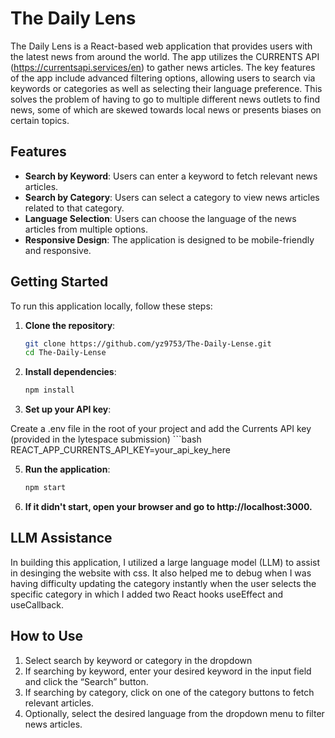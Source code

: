 # The Daily Lens

The Daily Lens is a React-based web application that provides users with the latest news from around the world. The app utilizes the CURRENTS API (https://currentsapi.services/en) to gather news articles. The key features of the app include advanced filtering options, allowing users to search via keywords or categories as well as selecting their language preference. This solves the problem of having to go to multiple different news outlets to find news, some of which are skewed towards local news or presents biases on certain topics. 

## Features

- **Search by Keyword**: Users can enter a keyword to fetch relevant news articles.
- **Search by Category**: Users can select a category to view news articles related to that category.
- **Language Selection**: Users can choose the language of the news articles from multiple options.
- **Responsive Design**: The application is designed to be mobile-friendly and responsive.

## Getting Started

To run this application locally, follow these steps:

1. **Clone the repository**:
   ```bash
   git clone https://github.com/yz9753/The-Daily-Lense.git
   cd The-Daily-Lense

2. **Install dependencies**:
    ```bash
    npm install

3. **Set up your API key**:
   
Create a .env file in the root of your project and add the Currents API key (provided in the lytespace submission) 
    ```bash
    REACT_APP_CURRENTS_API_KEY=your_api_key_here


5. **Run the application**:

   ```bash
   npm start


6. **If it didn't start, open your browser and go to http://localhost:3000.**


## LLM Assistance 

In building this application, I utilized a large language model (LLM) to assist in desinging the website with css. It also helped me to debug when I was having difficulty updating the category instantly when the user selects the specific category in which I added two React hooks useEffect and useCallback. 

## How to Use

1.	Select search by keyword or category in the dropdown 
2.	If searching by keyword, enter your desired keyword in the input field and click the “Search” button.
3.	If searching by category, click on one of the category buttons to fetch relevant articles.
4.	Optionally, select the desired language from the dropdown menu to filter news articles.
